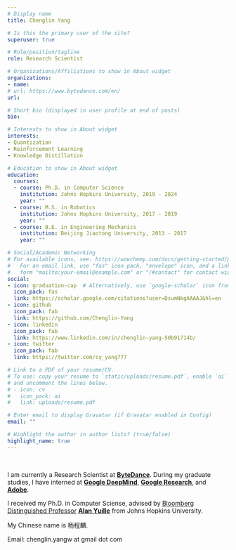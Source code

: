 ```yaml
---
# Display name
title: Chenglin Yang

# Is this the primary user of the site?
superuser: true

# Role/position/tagline
role: Research Scientist

# Organizations/Affiliations to show in About widget
organizations:
- name:
# url: https://www.bytedance.com/en/
url:

# Short bio (displayed in user profile at end of posts)
bio:

# Interests to show in About widget
interests:
- Quantization
- Reinforcement Learning
- Knowledge Distillation

# Education to show in About widget
education:
  courses:
  - course: Ph.D. in Computer Science
    institution: Johns Hopkins University, 2019 - 2024
    year: ""
  - course: M.S. in Robotics
    institution: Johns Hopkins University, 2017 - 2019
    year: ""
  - course: B.E. in Engineering Mechanics
    institution: Beijing Jiaotong University, 2013 - 2017
    year: ""

# Social/Academic Networking
# For available icons, see: https://wowchemy.com/docs/getting-started/page-builder/#icons
#   For an email link, use "fas" icon pack, "envelope" icon, and a link in the
#   form "mailto:your-email@example.com" or "/#contact" for contact widget.
social:
- icon: graduation-cap  # Alternatively, use `google-scholar` icon from `ai` icon pack
  icon_pack: fas
  link: https://scholar.google.com/citations?user=DsumNkgAAAAJ&hl=en
- icon: github
  icon_pack: fab
  link: https://github.com/Chenglin-Yang
- icon: linkedin
  icon_pack: fab
  link: https://www.linkedin.com/in/chenglin-yang-50b91714b/
- icon: twitter
  icon_pack: fab
  link: https://twitter.com/cy_yang777 

# Link to a PDF of your resume/CV.
# To use: copy your resume to `static/uploads/resume.pdf`, enable `ai` icons in `params.toml`, 
# and uncomment the lines below.
# - icon: cv
#   icon_pack: ai
#   link: uploads/resume.pdf

# Enter email to display Gravatar (if Gravatar enabled in Config)
email: ""

# Highlight the author in author lists? (true/false)
highlight_name: true
---
```

<br/>

I am currently a Research Scientist at <a href="https://www.bytedance.com/en/"><b>ByteDance</b></a>. During my graduate studies, I have interned at <a href="https://deepmind.google/"> <b>Google DeepMind</b></a>, <a href="https://research.google/"> <b>Google Research</b></a>, and <a href="https://www.adobe.com/"> <b>Adobe</b></a>.

<!-- I received my Ph.D. in Computer Sciense, advised by <a href="https://en.wikipedia.org/wiki/Bloomberg_Distinguished_Professorships"> Bloomberg Distinguished Professor</a> <a href="https://cs.jhu.edu/~ayuille/"><b>Alan Yuille</b></a>, and M.S. in Robotics from Johns Hopkins University in 2024. -->

I received my Ph.D. in Computer Sciense, advised by <a href="https://en.wikipedia.org/wiki/Bloomberg_Distinguished_Professorships"> Bloomberg Distinguished Professor</a> <a href="https://cs.jhu.edu/~ayuille/"><b>Alan Yuille</b></a> from Johns Hopkins University.

<!-- Before that, I obtained my B.E. in Engineering Mechanics from Beijing Jiaotong University, where I was honored to work with <a href="https://en.wikipedia.org/wiki/Changjiang_Scholars_Program"> Changjiang Distinguished Professor</a> <a href="https://scholar.google.com.hk/citations?user=rNzP5OAAAAAJ&hl=zh-CN"> <b>Yue-Sheng Wang</b></a>. -->

<!-- During my graduate studies, I have interned at <a href="https://deepmind.google/"> <b>Google DeepMind</b></a>, <a href="https://research.google/"> <b>Google Research</b></a>, and <a href="https://www.adobe.com/"> <b>Adobe</b></a>. -->

My Chinese name is 杨程麟.

Email: chenglin.yangw at gmail dot com

<!--  {{< icon name="download" pack="fas" >}} Download my {{< staticref "uploads/demo_resume.pdf" "newtab" >}}resumé{{< /staticref >}}. -->
